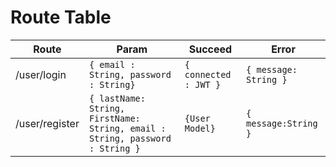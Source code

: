 # Route Table

|Route|Param|Succeed|Error|  
|----------------|---------------|-------------------|-----------------|
| /user/login |`{ email : String, password : String}` | `{ connected : JWT }` | `{ message: String }`|
| /user/register |`{ lastName: String, FirstName: String, email : String, password : String }`| `{User Model}` | `{ message:String }`|
